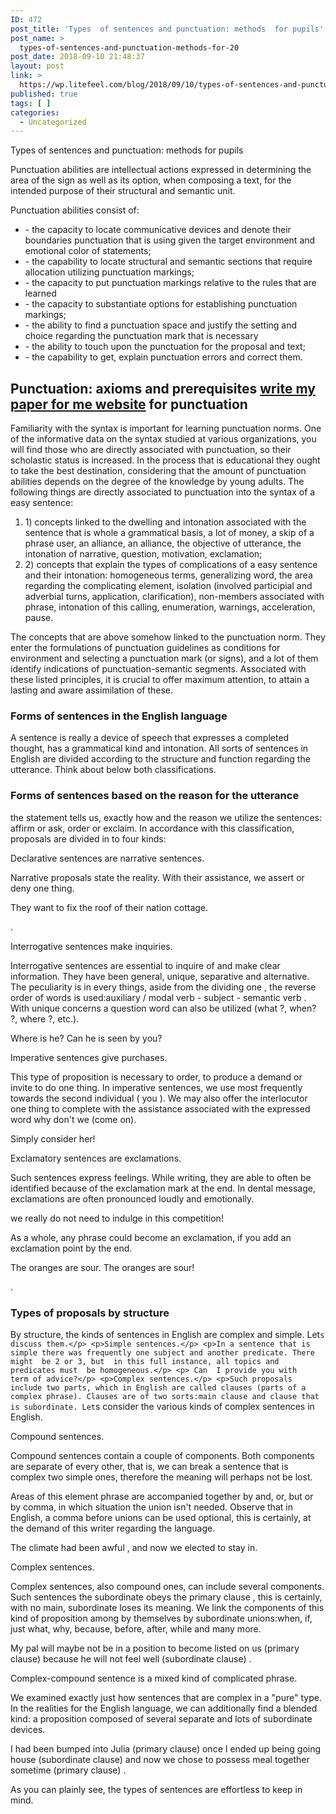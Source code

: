 ```yaml
---
ID: 472
post_title: 'Types  of sentences and punctuation: methods  for pupils'
post_name: >
  types-of-sentences-and-punctuation-methods-for-20
post_date: 2018-09-10 21:48:37
layout: post
link: >
  https://wp.litefeel.com/blog/2018/09/10/types-of-sentences-and-punctuation-methods-for-20/
published: true
tags: [ ]
categories:
  - Uncategorized
---
```

Types  of sentences and punctuation: methods  for pupils <p>Punctuation abilities are intellectual actions expressed in determining the area of the sign as well as its option, when composing a text, for the intended purpose of their structural and semantic unit.</p> <p>Punctuation abilities consist of:</p> <ul> <li>- the capacity  to locate communicative devices and denote their boundaries punctuation that is using given the target environment and emotional color of statements;</li> <li>- the capability  to locate structural and semantic sections that require allocation utilizing punctuation markings;</li> <li>- the capacity  to put punctuation markings relative to the rules that are learned</li> <li>- the capacity  to substantiate options  for establishing punctuation markings;</li> <li>- the ability  to find  a punctuation space and justify the setting and choice  regarding the punctuation mark that is necessary</li> <li>- the ability  to touch upon the punctuation for the proposal and text;</li> <li>- the capability  to get, explain punctuation errors and correct them.</li> </ul><!--more--> <h2>Punctuation: axioms and prerequisites <a href="http://payforessays.biz/">write my paper for me website</a> for punctuation</h2> <p>Familiarity with the syntax is important for learning punctuation norms. One of the informative data on the syntax studied at various organizations, you will find those who are directly associated with punctuation, so their scholastic status is increased. In  the process that is educational they ought to  take  the best destination, considering that  the amount  of punctuation abilities depends on the degree  of the knowledge by young adults. The following things are directly associated to punctuation into  the syntax of a easy sentence:</p> <ol> <li>1) concepts linked to the dwelling and intonation associated with the sentence that is whole a grammatical basis, a lot of money, a skip of a phrase user, an alliance, an alliance, the objective  of utterance, the intonation of narrative, question, motivation, exclamation;</li> <li>2) concepts that explain the types of complications of a easy sentence and their intonation: homogeneous terms, generalizing word, the area regarding the complicating element, isolation (involved participial and adverbial turns, application, clarification), non-members associated with phrase, intonation of this calling, enumeration, warnings, acceleration, pause.</li> </ol> <p>The concepts that are above somehow linked to the punctuation norm. They enter the formulations of punctuation guidelines as conditions for environment and selecting  a punctuation mark (or signs), and  a lot of them identify indications of punctuation-semantic segments. Associated with these listed principles, it is crucial to offer maximum attention, to attain a lasting and aware assimilation of these.</p> <h3> Forms  of sentences in  the English language</h3> <p>A sentence is really a device of speech that expresses a completed thought, has a grammatical kind and intonation. All sorts  of sentences in English are divided according to  the structure and function regarding the utterance. Think about below both classifications.</p> <h3> Forms  of sentences based on  the reason for the utterance</h3> <p>  the statement tells us, exactly  how and  the reason  we utilize  the sentences: affirm or ask, order or exclaim. In accordance with this classification, proposals are divided in to four kinds:</p> <p>Declarative sentences are narrative sentences.</p> <p>Narrative proposals state the reality. With  their assistance, we assert or deny one thing.</p> <p> They want  to fix the roof of their nation cottage.</p> <p>.</p> <p>Interrogative sentences make inquiries.</p> <p>Interrogative sentences are essential to inquire of and make clear information. They have been general, unique, separative and alternative. The peculiarity is in every things, aside from the dividing one , the reverse order of words is used:auxiliary / modal verb - subject - semantic verb . With unique concerns a question word can also be utilized (what ?, when? ?, where ?, etc.).</p> <p>Where is he? Can he is seen by you?</p> <p>Imperative sentences give purchases.</p> <p> This type  of proposition is necessary  to order, to produce  a demand or invite to do one thing. In imperative sentences, we use most frequently towards the second individual ( you ). We may also offer the interlocutor one thing to complete with  the assistance associated with  the expressed word why don't we (come on).</p> <p>Simply consider her!</p> <p>Exclamatory sentences are exclamations.</p> <p>Such sentences express feelings. While writing, they are able to often be identified because of  the exclamation mark at the end. In dental message, exclamations are often pronounced loudly and emotionally.</p> <p> we really do not need to indulge in this competition!</p> <p>As a whole, any phrase could become an exclamation, if you add an exclamation point by the end.</p> <p>The oranges are sour. The oranges are sour!</p> <p>.</p> <h3> Types  of proposals by structure</h3> <p>By structure, the kinds  of sentences in English are complex and simple. Let`s discuss them.</p> <p>Simple sentences.</p> <p>In a sentence that is simple there was frequently one subject and another predicate. There might  be 2 or 3, but  in this full instance, all topics and predicates must  be homogeneous.</p> <p> Can  I provide you with   term of advice?</p> <p>Complex sentences.</p> <p>Such proposals include two parts, which in English are called clauses (parts of a complex phrase). Clauses are of two sorts:main clause and clause that is subordinate. Let`s consider  the various kinds  of complex sentences in English.</p> <p>Compound sentences.</p> <p>Compound sentences contain a couple of components. Both components are separate of every other, that is, we can break a sentence that is complex two simple ones, therefore the meaning will perhaps not  be lost.</p> <p> Areas  of this element phrase are accompanied together by and, or, but or by comma, in which  situation the union isn't needed. Observe  that in English, a comma before unions can be used optional, this is certainly, at  the demand of this writer  regarding the language.</p> <p> The climate had been awful , and now  we elected to stay  in.</p> <p>Complex sentences.</p> <p>Complex sentences, also compound ones, can include several components. Such sentences the subordinate obeys the primary clause , this is certainly, with no main, subordinate loses its meaning. We link the components  of this kind of proposition among by themselves by subordinate unions:when, if,  just what, why, because, before, after, while and many more.</p> <p> My pal will maybe not  be in a position  to become listed on us (primary clause) because he will not feel well (subordinate clause) .</p> <p>Complex-compound sentence is  a mixed kind of complicated phrase.</p> <p>We examined exactly just how sentences that are complex in a "pure" type. In  the realities for the English language, we can additionally find  a blended kind: a proposition composed of several separate and lots of subordinate devices.</p> <p> I had been bumped into Julia (primary clause) once  I ended up being going house (subordinate clause) and now  we chose  to possess meal together sometime (primary clause) .</p> <p> As you can plainly  see, the types  of sentences are effortless  to keep in mind.</p>